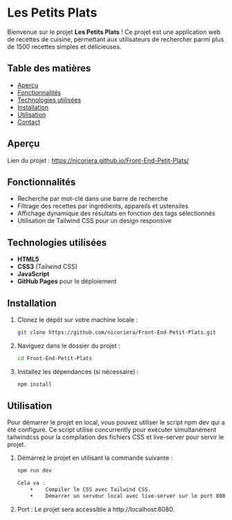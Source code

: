 # Les Petits Plats

Bienvenue sur le projet **Les Petits Plats** ! Ce projet est une application web de recettes de cuisine, permettant aux utilisateurs de rechercher parmi plus de 1500 recettes simples et délicieuses.

## Table des matières

- [Aperçu](#aperçu)
- [Fonctionnalités](#fonctionnalités)
- [Technologies utilisées](#technologies-utilisées)
- [Installation](#installation)
- [Utilisation](#utilisation)
- [Contact](#contact)

## Aperçu

Lien du projet : https://nicoriera.github.io/Front-End-Petit-Plats/

## Fonctionnalités

- Recherche par mot-clé dans une barre de recherche
- Filtrage des recettes par ingrédients, appareils et ustensiles
- Affichage dynamique des résultats en fonction des tags sélectionnés
- Utilisation de Tailwind CSS pour un design responsive

## Technologies utilisées

- **HTML5**
- **CSS3** (Tailwind CSS)
- **JavaScript**
- **GitHub Pages** pour le déploiement

## Installation

1. Clonez le dépôt sur votre machine locale :

   ```bash
   git clone https://github.com/nicoriera/Front-End-Petit-Plats.git

   ```

2. Naviguez dans le dossier du projet :

   ```bash
   cd Front-End-Petit-Plats

   ```

3. Installez les dépendances (si nécessaire) :

   ```bash
   npm install
   ```

## Utilisation

Pour démarrer le projet en local, vous pouvez utiliser le script npm dev qui a été configuré. Ce script utilise concurrently pour exécuter simultanément tailwindcss pour la compilation des fichiers CSS et live-server pour servir le projet.

1. Démarrez le projet en utilisant la commande suivante :

   ```bash
   npm run dev

   Cela va :
       •	Compiler le CSS avec Tailwind CSS.
       •	Démarrer un serveur local avec live-server sur le port 8080 et ouvrir automatiquement le projet dans votre navigateur.

   ```

2. Port : Le projet sera accessible à http://localhost:8080.
